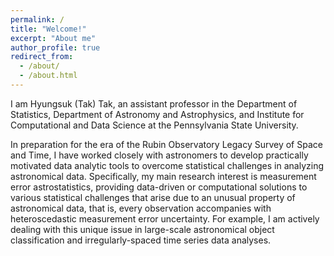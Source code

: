 ```yaml
---
permalink: /
title: "Welcome!"
excerpt: "About me"
author_profile: true
redirect_from: 
  - /about/
  - /about.html
---
```


I am Hyungsuk (Tak) Tak, an assistant professor in the Department of Statistics, Department of Astronomy and Astrophysics, and Institute for Computational and Data Science at the Pennsylvania State University. 

In preparation for the era of the Rubin Observatory Legacy Survey of Space and Time, I have worked closely with astronomers to develop practically motivated data analytic tools to overcome statistical challenges in analyzing astronomical data. Specifically, my main research interest is measurement error astrostatistics, providing data-driven or computational solutions to various statistical challenges that arise due to an unusual property of astronomical data, that is, every observation  accompanies with heteroscedastic measurement error uncertainty. For example, I am actively dealing with this unique issue in large-scale astronomical object classification and irregularly-spaced time series data analyses. 
